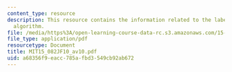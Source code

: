 ```yaml
---
content_type: resource
description: This resource contains the information related to the label correcting
  algorithm.
file: /media/https%3A/open-learning-course-data-rc.s3.amazonaws.com/15-082j-network-optimization-fall-2010/a68356f9eacc785afbd3549cb92ab672_MIT15_082JF10_av10.pdf
file_type: application/pdf
resourcetype: Document
title: MIT15_082JF10_av10.pdf
uid: a68356f9-eacc-785a-fbd3-549cb92ab672
---
```

